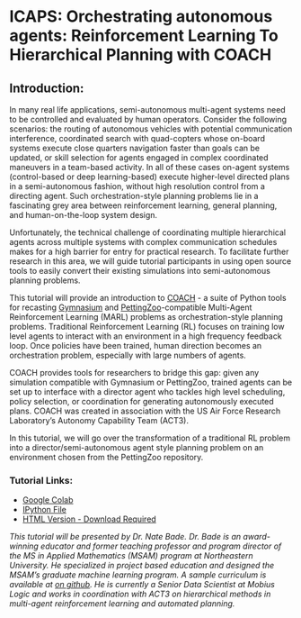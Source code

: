 # ICAPS: Orchestrating autonomous agents: Reinforcement Learning To Hierarchical Planning with COACH

## Introduction:
In many real life applications, semi-autonomous multi-agent systems need to be controlled and evaluated by human operators. Consider the following scenarios: the routing of autonomous vehicles with potential communication interference, coordinated search with quad-copters whose on-board systems execute close quarters navigation faster than goals can be updated, or skill selection for agents engaged in complex coordinated maneuvers in a team-based activity. In all of these cases on-agent systems (control-based or deep learning-based) execute higher-level directed plans in a semi-autonomous fashion, without high resolution control from a directing agent. Such orchestration-style planning problems lie in a fascinating grey area between reinforcement learning, general planning, and human-on-the-loop system design. 

Unfortunately, the technical challenge of coordinating multiple hierarchical agents across multiple systems with complex communication schedules makes for a high barrier for entry for practical research. To facilitate further research in this area, we will guide tutorial participants in using open source tools to easily convert their existing simulations into semi-autonomous planning problems.

This tutorial will provide an introduction to [COACH](https://github.com/act3-ace/coach) - a suite of Python tools for recasting [Gymnasium](https://gymnasium.farama.org/index.html) and [PettingZoo](https://pettingzoo.farama.org/index.html)-compatible Multi-Agent Reinforcement Learning (MARL) problems as orchestration-style planning problems. Traditional Reinforcement Learning (RL) focuses on training low level agents to interact with an environment in a high frequency feedback loop. Once policies have been trained, human direction becomes an orchestration problem, especially with large numbers of agents.

COACH provides tools for researchers to bridge this gap: given any simulation compatible with Gymnasium or PettingZoo, trained agents can be set up to interface with a director agent who tackles high level scheduling, policy selection, or coordination for generating autonomously executed plans. COACH was created in association with the US Air Force Research Laboratory’s Autonomy Capability Team (ACT3).

In this tutorial, we will go over the transformation of a traditional RL problem into a director/semi-autonomous agent style planning problem on an environment chosen from the PettingZoo repository. 

### Tutorial Links:

* [Google Colab](https://colab.research.google.com/drive/1JQ4-zNoQidWD49O3bNBZ8eQYoWSf6-XE?usp=sharing)
* [IPython File](https://github.com/act3-ace/coach/blob/ICAPSDemo/docs/Coach_Tutorial_1_ipython.ipynb)
* [HTML Version - Download Required](https://github.com/act3-ace/coach/blob/ICAPSDemo/docs/Coach_Tutorial_1_ipython.html)


*This tutorial will be presented by Dr. Nate Bade. Dr. Bade is an award-winning educator and former teaching professor and program director of the MS in Applied Mathematics (MSAM) program at Northeastern University. He specialized in project based education and designed the MSAM’s graduate machine learning program. A sample curriculum is available at [on github](https://tipthederiver.github.io/Math-7243-2020/index.html). He is currently a Senior Data Scientist at Mobius Logic and works in coordination with ACT3 on hierarchical methods in multi-agent reinforcement learning and automated planning.*
